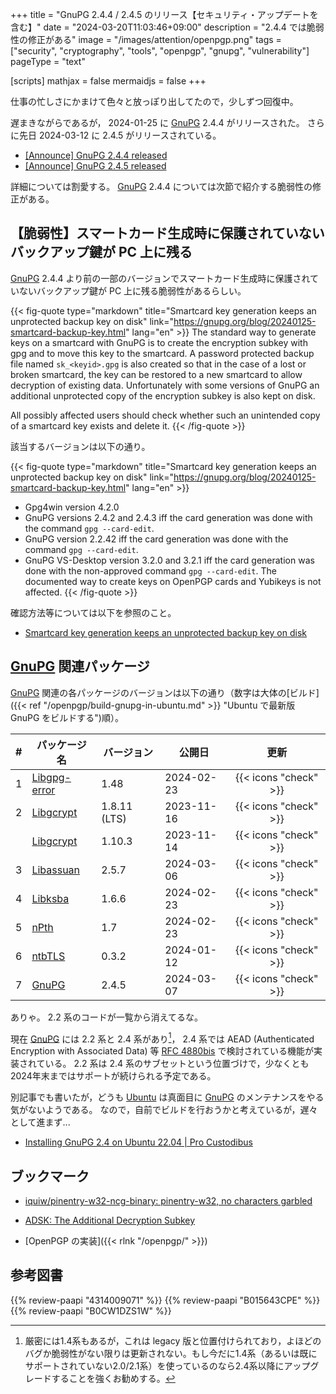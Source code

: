 +++
title = "GnuPG 2.4.4 / 2.4.5 のリリース【セキュリティ・アップデートを含む】"
date =  "2024-03-20T11:03:46+09:00"
description = "2.4.4 では脆弱性の修正がある"
image = "/images/attention/openpgp.png"
tags = ["security", "cryptography", "tools", "openpgp", "gnupg", "vulnerability"]
pageType = "text"

[scripts]
  mathjax = false
  mermaidjs = false
+++

仕事の忙しさにかまけて色々と放っぽり出してたので，少しずつ回復中。

遅まきながらであるが， 2024-01-25 に [GnuPG] 2.4.4 がリリースされた。
さらに先日 2024-03-12 に 2.4.5 がリリースされている。

- [[Announce] GnuPG 2.4.4 released](https://lists.gnupg.org/pipermail/gnupg-announce/2024q1/000481.html)
- [[Announce] GnuPG 2.4.5 released](https://lists.gnupg.org/pipermail/gnupg-announce/2024q1/000482.html)

詳細については割愛する。
[GnuPG] 2.4.4 については次節で紹介する脆弱性の修正がある。

## 【脆弱性】スマートカード生成時に保護されていないバックアップ鍵が PC 上に残る

[GnuPG] 2.4.4 より前の一部のバージョンでスマートカード生成時に保護されていないバックアップ鍵が PC 上に残る脆弱性があるらしい。

{{< fig-quote type="markdown" title="Smartcard key generation keeps an unprotected backup key on disk" link="https://gnupg.org/blog/20240125-smartcard-backup-key.html" lang="en" >}}
The standard way to generate keys on a smartcard with GnuPG is to create the encryption subkey with gpg and to move this key to the smartcard. A password protected backup file named `sk_<keyid>.gpg` is also created so that in the case of a lost or broken smartcard, the key can be restored to a new smartcard to allow decryption of existing data. Unfortunately with some versions of GnuPG an additional unprotected copy of the encryption subkey is also kept on disk.

All possibly affected users should check whether such an unintended copy of a smartcard key exists and delete it.
{{< /fig-quote >}}

該当するバージョンは以下の通り。

{{< fig-quote type="markdown" title="Smartcard key generation keeps an unprotected backup key on disk" link="https://gnupg.org/blog/20240125-smartcard-backup-key.html" lang="en" >}}
- Gpg4win version 4.2.0
- GnuPG versions 2.4.2 and 2.4.3 iff the card generation was done with the command `gpg --card-edit`.
- GnuPG version 2.2.42 iff the card generation was done with the command `gpg --card-edit`.
- GnuPG VS-Desktop version 3.2.0 and 3.2.1 iff the card generation was done with the non-approved command `gpg --card-edit`. The documented way to create keys on OpenPGP cards and Yubikeys is not affected.
{{< /fig-quote >}}

確認方法等については以下を参照のこと。

- [Smartcard key generation keeps an unprotected backup key on disk](https://gnupg.org/blog/20240125-smartcard-backup-key.html)

## [GnuPG] 関連パッケージ

[GnuPG] 関連の各パッケージのバージョンは以下の通り（数字は大体の[ビルド]({{< ref "/openpgp/build-gnupg-in-ubuntu.md" >}} "Ubuntu で最新版 GnuPG をビルドする")順）。

|    # | パッケージ名                                             | バージョン   | 公開日     |         更新          |
| ---: | -------------------------------------------------------- | ------------ | ---------- | :-------------------: |
|    1 | [Libgpg-error](https://gnupg.org/software/libgpg-error/) | 1.48         | 2024-02-23 | {{< icons "check" >}} |
|    2 | [Libgcrypt](https://gnupg.org/software/libgcrypt/)       | 1.8.11 (LTS) | 2023-11-16 | {{< icons "check" >}} |
|      | [Libgcrypt](https://gnupg.org/software/libgcrypt/)       | 1.10.3       | 2023-11-14 | {{< icons "check" >}} |
|    3 | [Libassuan](https://gnupg.org/software/libassuan/)       | 2.5.7        | 2024-03-06 | {{< icons "check" >}} |
|    4 | [Libksba](https://gnupg.org/software/libksba/)           | 1.6.6        | 2024-02-23 | {{< icons "check" >}} |
|    5 | [nPth](https://gnupg.org/software/npth/)                 | 1.7          | 2024-02-23 | {{< icons "check" >}} |
|    6 | [ntbTLS](https://gnupg.org/software/ntbtls/)             | 0.3.2        | 2024-01-12 | {{< icons "check" >}} |
|    7 | [GnuPG](https://gnupg.org/software/)                     | 2.4.5        | 2024-03-07 | {{< icons "check" >}} |

ありゃ。
2.2 系のコードが一覧から消えてるな。

現在 [GnuPG] には 2.2 系と 2.4 系があり[^gpg14]， 2.4 系では AEAD (Authenticated Encryption with Associated Data) 等 [RFC 4880bis] で検討されている機能が実装されている。
2.2 系は 2.4 系のサブセットという位置づけで，少なくとも2024年末まではサポートが続けられる予定である。

[^gpg14]: 厳密には1.4系もあるが，これは legacy 版と位置付けられており，よほどのバグか脆弱性がない限りは更新されない。もし今だに1.4系（あるいは既にサポートされていない2.0/2.1系）を使っているのなら2.4系以降にアップグレードすることを強くお勧めする。

別記事でも書いたが，どうも [Ubuntu] は真面目に [GnuPG] のメンテナンスをやる気がないようである。
なので，自前でビルドを行おうかと考えているが，遅々として進まず...

- [Installing GnuPG 2.4 on Ubuntu 22.04 | Pro Custodibus](https://www.procustodibus.com/blog/2023/02/gpg-2-4-on-ubuntu-22-04/)

## ブックマーク

- [iquiw/pinentry-w32-ncg-binary: pinentry-w32, no characters garbled](https://github.com/iquiw/pinentry-w32-ncg-binary)
- [ADSK: The Additional Decryption Subkey](https://gnupg.org/blog/20230321-adsk.html)

- [OpenPGP の実装]({{< rlnk "/openpgp/" >}})

[GnuPG]: https://gnupg.org/ "The GNU Privacy Guard"
[Gpg4win]: https://gpg4win.org/ "Gpg4win - Secure email and file encryption with GnuPG for Windows"
[OpenPGP]: http://openpgp.org/
[RFC 4880bis]: https://datatracker.ietf.org/doc/draft-ietf-openpgp-rfc4880bis/ "draft-ietf-openpgp-rfc4880bis - OpenPGP Message Format"
[Ubuntu]: https://www.ubuntu.com/ "The leading operating system for PCs, IoT devices, servers and the cloud | Ubuntu"

## 参考図書

{{% review-paapi "4314009071" %}} <!-- 暗号化 プライバシーを救った反乱者たち -->
{{% review-paapi "B015643CPE" %}} <!-- 暗号技術入門 第3版 -->
{{% review-paapi "B0CW1DZS1W" %}} <!-- 岩波「科学」2024年3月号 現代暗号の展開と応用 -->
